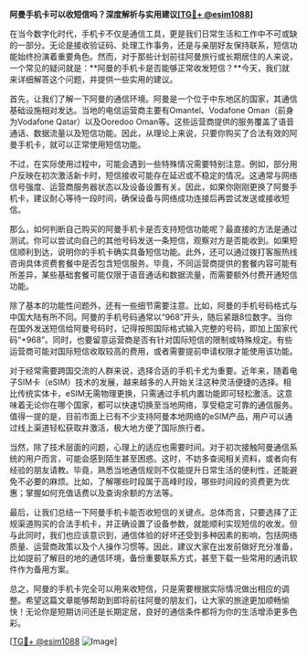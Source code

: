 **阿曼手机卡可以收短信吗？深度解析与实用建议[[TG💪+ @esim1088](https://t.me/s/esim1088)]**

在当今数字化时代，手机卡不仅是通信工具，更是我们日常生活和工作中不可或缺的一部分。无论是接收验证码、处理工作事务，还是与亲朋好友保持联系，短信功能始终扮演着重要角色。然而，对于那些计划前往阿曼旅行或长期居住的人来说，一个常见的疑问就是：**阿曼的手机卡是否能够正常收发短信？**今天，我们就来详细解答这个问题，并提供一些实用的建议。

首先，让我们了解一下阿曼的通信环境。阿曼是一个位于中东地区的国家，其通信基础设施相对发达。当地的电信运营商主要有Omantel、Vodafone Oman（前身为Vodafone Qatar）以及Ooredoo Oman等。这些运营商提供的服务覆盖了语音通话、数据流量以及短信功能。因此，从理论上来说，只要你购买了合法有效的阿曼手机卡，就可以正常使用短信功能。

不过，在实际使用过程中，可能会遇到一些特殊情况需要特别注意。例如，部分用户反映在初次激活新卡时，短信接收可能存在延迟或不稳定的情况。这通常与网络信号强度、运营商服务器状态以及设备设置有关。因此，如果你刚刚更换了阿曼手机卡，建议耐心等待一段时间，确保设备与网络成功连接后再尝试发送或接收短信。

那么，如何判断自己购买的阿曼手机卡是否支持短信功能呢？最直接的方法是通过测试。你可以尝试向自己的其他号码发送一条短信，观察对方是否能收到。如果短信顺利到达，说明你的手机卡确实具备短信功能。此外，还可以通过拨打客服热线咨询具体资费套餐中是否包含短信服务。毕竟，不同运营商提供的套餐内容可能有所差异，某些基础套餐可能仅限于语音通话和数据流量，而需要额外付费开通短信功能。

除了基本的功能性问题外，还有一些细节需要注意。比如，阿曼的手机号码格式与中国大陆有所不同。阿曼的手机号码通常以“968”开头，随后紧跟8位数字。当你在国外发送短信给阿曼号码时，记得按照国际格式输入完整的号码，即加上国家代码“+968”。同时，也要留意运营商是否有针对国际短信的限制或特殊规定。有些运营商可能对国际短信收取较高的费用，或者需要提前申请权限才能使用该功能。

对于经常需要跨国交流的人群来说，选择合适的手机卡尤为重要。近年来，随着电子SIM卡（eSIM）技术的发展，越来越多的人开始关注这种灵活便捷的选择。相比传统实体卡，eSIM无需物理更换，只需通过手机内置功能即可轻松激活。这意味着无论你在哪个国家，都可以快速切换至当地网络，享受稳定可靠的通信服务。值得一提的是，目前市面上已有不少支持阿曼本地网络的eSIM产品，用户可以通过线上渠道轻松获取并激活，极大地方便了国际旅行者。

当然，除了技术层面的问题，心理上的适应也需要时间。对于初次接触阿曼通信系统的用户而言，可能会感到陌生甚至困惑。这时，不妨多查阅相关资料，或者向有经验的朋友请教。毕竟，熟悉当地通信规则不仅能提升日常生活的便利性，还能避免不必要的麻烦。比如，了解哪些时段属于高峰时段，哪些时间段的资费更为优惠；掌握如何充值话费以及查询余额的方法等。

最后，让我们总结一下阿曼手机卡能否收短信的关键点。总体而言，只要选择了正规渠道购买的合法手机卡，并正确设置了设备参数，就能顺利实现短信的收发。但与此同时，我们也应该意识到，通信体验的好坏还受到多种因素的影响，包括网络质量、运营商政策以及个人操作习惯等。因此，建议大家在出发前做好充分准备，比如提前了解目的地的通信环境，备份重要联系方式，甚至下载一些常用的通讯软件作为备用方案。

总之，阿曼的手机卡完全可以用来收短信，只是需要根据实际情况做出相应的调整。希望这篇文章能够帮助到即将前往阿曼的朋友们，让大家的旅途更加顺畅愉快！无论你是短期访问还是长期定居，良好的通信条件都将为你的生活增添更多色彩。

[[TG💪+ @esim1088](https://t.me/s/esim1088) ![Image](https://i.postimg.cc/4NQfJmqS/Snipaste-2025-05-13-00-14-12.png)]